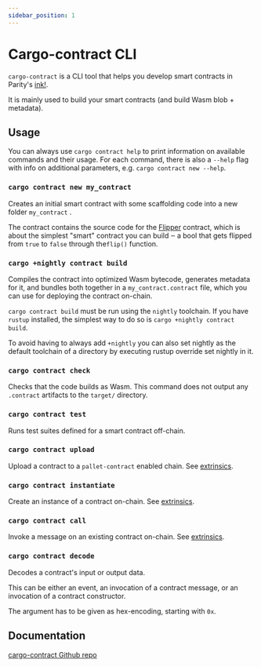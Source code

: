 ```yaml
---
sidebar_position: 1
---
```


# Cargo-contract CLI

`cargo-contract` is a CLI tool that helps you develop smart contracts in Parity's [ink!].

It is mainly used to build your smart contracts (and build Wasm blob + metadata).

## Usage

You can always use `cargo contract help` to print information on available commands and their usage. For each command, there is also a `--help` flag with info on additional parameters, e.g. `cargo contract new --help`.

### `cargo contract new my_contract`

Creates an initial smart contract with some scaffolding code into a new folder `my_contract` .

The contract contains the source code for the [Flipper](https://github.com/paritytech/ink/blob/master/examples/flipper/lib.rs) contract, which is about the simplest "smart" contract you can build ‒ a bool that gets flipped from `true` to `false` through the`flip()` function.

### `cargo +nightly contract build`

Compiles the contract into optimized Wasm bytecode, generates metadata for it, and bundles both together in a `my_contract.contract` file, which you can use for deploying the contract on-chain.

`cargo contract build` must be run using the `nightly` toolchain. If you have `rustup` installed, the simplest way to do so is `cargo +nightly contract build`.

To avoid having to always add `+nightly` you can also set nightly as the default toolchain of a directory by executing rustup override set nightly in it.

### `cargo contract check`

Checks that the code builds as Wasm. This command does not output any `.contract` artifacts to the `target/` directory.

### `cargo contract test`

Runs test suites defined for a smart contract off-chain.

### `cargo contract upload`

Upload a contract to a `pallet-contract` enabled chain. See [extrinsics].

### `cargo contract instantiate`

Create an instance of a contract on-chain. See [extrinsics].

### `cargo contract call`

Invoke a message on an existing contract on-chain. See [extrinsics].

### `cargo contract decode`

Decodes a contract's input or output data.

This can be either an event, an invocation of a contract message, or an invocation of a contract constructor.

The argument has to be given as hex-encoding, starting with `0x`.

## Documentation

[cargo-contract Github repo](https://github.com/paritytech/cargo-contract#usage)

[ink!]: https://github.com/paritytech/ink
[extrinsics]: https://github.com/paritytech/cargo-contract/blob/master/docs/extrinsics.md
